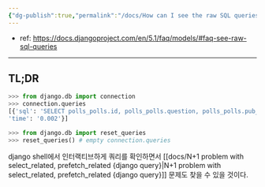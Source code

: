 ```yaml
---
{"dg-publish":true,"permalink":"/docs/How can I see the raw SQL queries Django is running/","title":"How can I see the raw SQL queries Django is running"}
---
```


- ref: <https://docs.djangoproject.com/en/5.1/faq/models/#faq-see-raw-sql-queries>
---

## TL;DR

```python
>>> from django.db import connection
>>> connection.queries
[{'sql': 'SELECT polls_polls.id, polls_polls.question, polls_polls.pub_date FROM polls_polls',
'time': '0.002'}]

>>> from django.db import reset_queries
>>> reset_queries() # empty connection.queries
```

django shell에서 인터랙티브하게 쿼리를 확인하면서 [[docs/N+1 problem with select_related, prefetch_related {django query}\|N+1 problem with select_related, prefetch_related {django query}]] 문제도 찾을 수 있을 것이다.
